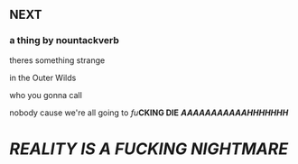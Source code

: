 ## NEXT
### a thing by nountackverb
theres something strange

in the Outer Wilds

who you gonna call

nobody cause we're all going to *fu***CKING DIE** ***AAAAAAAAAAAHHHHHHH***

# ***REALITY IS A FUCKING NIGHTMARE***
